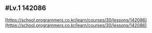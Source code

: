 ## #Lv.1 142086

[https://school.programmers.co.kr/learn/courses/30/lessons/142086](https://school.programmers.co.kr/learn/courses/30/lessons/142086)
